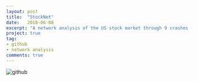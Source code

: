```yaml
---
layout: post
title:  "StockNet"
date:   2018-06-08
excerpt: "A network analysis of the US stock market through 9 crashes (1992-2017)."
project: true
tag:
- github
- network analysis
comments: true
---
```


![github](https://nickwisniewski.com/StockNet)
